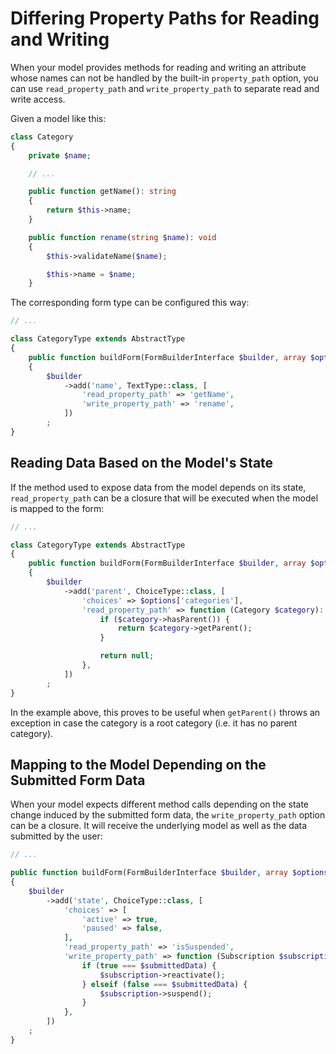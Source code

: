 Differing Property Paths for Reading and Writing
================================================

When your model provides methods for reading and writing an attribute whose names can not be handled by the built-in
`property_path` option, you can use `read_property_path` and `write_property_path` to separate read and write access.

Given a model like this:

```php
class Category
{
    private $name;

    // ...

    public function getName(): string
    {
        return $this->name;
    }

    public function rename(string $name): void
    {
        $this->validateName($name);

        $this->name = $name;
    }
```

The corresponding form type can be configured this way:

```php
// ...

class CategoryType extends AbstractType
{
    public function buildForm(FormBuilderInterface $builder, array $options)
    {
        $builder
            ->add('name', TextType::class, [
                'read_property_path' => 'getName',
                'write_property_path' => 'rename',
            ])
        ;
}
```

Reading Data Based on the Model's State
---------------------------------------

If the method used to expose data from the model depends on its state, `read_property_path` can be a closure that will
be executed when the model is mapped to the form:

```php
// ...

class CategoryType extends AbstractType
{
    public function buildForm(FormBuilderInterface $builder, array $options)
    {
        $builder
            ->add('parent', ChoiceType::class, [
                'choices' => $options['categories'],
                'read_property_path' => function (Category $category): ?Category {
                    if ($category->hasParent()) {
                        return $category->getParent();
                    }

                    return null;
                },
            ])
        ;
}
```

In the example above, this proves to be useful when `getParent()` throws an exception in case the category is a root
category (i.e. it has no parent category).

Mapping to the Model Depending on the Submitted Form Data
---------------------------------------------------------

When your model expects different method calls depending on the state change induced by the submitted form data, the
`write_property_path` option can be a closure. It will receive the underlying model as well as the data submitted by the
user:

```php
// ...

public function buildForm(FormBuilderInterface $builder, array $options): void
{
    $builder
        ->add('state', ChoiceType::class, [
            'choices' => [
                'active' => true,
                'paused' => false,
            ],
            'read_property_path' => 'isSuspended',
            'write_property_path' => function (Subscription $subscription, $submittedData): void {
                if (true === $submittedData) {
                    $subscription->reactivate();
                } elseif (false === $submittedData) {
                    $subscription->suspend();
                }
            },
        ])
    ;
}
```
